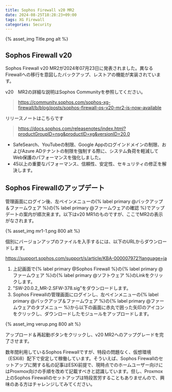 ```yaml
---
title: Sophos Firewall v20 MR2
date: 2024-08-25T18:28:23+09:00
tags: XG Firewall
categories: Security
---
```


{% asset_img Title.png alt %}

## Sophos Firewall v20

Sophos Firewall v20 MR2が2024年07月23日に発表されました。異なるFirewallへの移行を意図したバックアップ、レストアの機能が実装されています。
<!-- more -->

v20　MR2の詳細な説明はSophos Communityを参照してください。
> <https://community.sophos.com/sophos-xg-firewall/b/blog/posts/sophos-firewall-os-v20-mr2-is-now-available>

リリースノートはこちらです
> <https://docs.sophos.com/releasenotes/index.html?productGroupID=nsg&productID=xg&versionID=20.0>
- SafeSearch、YouTubeの制限、Google Appのログインドメインの制限、およびAzure ADテナントの制限を強制する際に、システム負荷を軽減してWeb保護のパフォーマンスを強化しました。
- 45以上の重要なパフォーマンス、信頼性、安定性、セキュリティの修正を解決します。

## Sophos Firewallのアップデート

管理画面にログイン後、左ペインメニューの{% label primary @バックアップ＆ファームウェア %}の{% label primary @ファームウェアの確認 %}でアップデートの案内が順次来ます。以下はv20 MR1のものですが、ここでMR2の表示がなされます。

{% asset_img mr1-1.png 800 alt %}

個別にバージョンアップのファイルを入手するには、以下のURLからダウンロードします。

<https://support.sophos.com/support/s/article/KBA-000007972?language=ja>

1. 上記画面で{% label primary @Sophos Firewall %}の{% label primary @ファームウェア %}の{% label primary @ソフトウェア %}のLinkをクリックします。
2. "SW-20.0.2_MR-2.SFW-378.sig"をダウンロードします。
3. Sophos Firewallの管理画面にログインし、左ペインメニューの{% label primary @バックアップ＆ファームウェア %}の{% label primary @ファームウェアのタブメニュー %}から以下の画面に赤丸で囲った矢印のアイコンをクリックし、ダウンロードしたモジュールをアップロードします。

{% asset_img verup.png 800 alt %}

アップロード＆再起動ボタンをクリックし、v20 MR2へのアップグレードを完了させます。

数年間利用しているSophos Firewallですが、特段の問題なく、仮想環境（ESXi8）配下で安定して稼働しています。そういえば、Sophos Firewallのセットアップに関する私の記事はESXi前提で、現時点でのホームユーザー向けにはProxmox向けの手順を改めて記載すべきと認識しています。但し、Proxmox上のSophos Firewallのセットアップは特段苦労することもありませんので、興味のある方はチャレンジしてみてください。